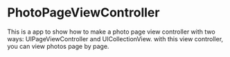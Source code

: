 # PhotoPageViewController
  This is a app to show how to make a photo page view controller with two ways: UIPageViewController and UICollectionView. with this view controller, you can view photos page by page.
  
  
